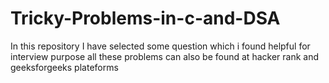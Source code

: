# Tricky-Problems-in-c-and-DSA
In this repository I have selected some question which i found helpful for  interview purpose all these problems can also be found at hacker rank and geeksforgeeks plateforms 
